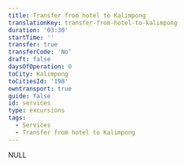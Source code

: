 ```yaml
---
title: Transfer from hotel to Kalimpong
translationKey: transfer-from-hotel-to-kalimpong
duration: '03:30'
startTime: ''
transfer: true
transferCode: 'No'
draft: false
daysOfOperation: 0
toCity: Kalimpong
toCitiesId: '198'
owntransport: true
guide: false
id: services
type: excursions
tags:
  - Services
  - Transfer from hotel to Kalimpong
---
```

NULL